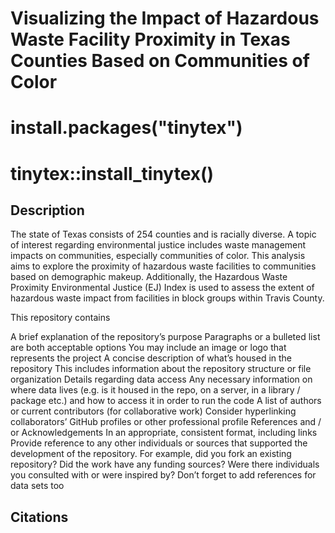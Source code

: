 # Visualizing the Impact of Hazardous Waste Facility Proximity in Texas Counties Based on Communities of Color 
# install.packages("tinytex")
# tinytex::install_tinytex()
## Description
The state of Texas consists of 254 counties and is racially diverse. A topic of interest regarding environmental justice includes waste management impacts on communities, especially communities of color. This analysis aims to explore the proximity of hazardous waste facilities to communities based on demographic makeup. Additionally, the Hazardous Waste Proximity Environmental Justice (EJ) Index is used to assess the extent of hazardous waste impact from facilities in block groups within Travis County. 

This repository contains 

A brief explanation of the repository’s purpose
Paragraphs or a bulleted list are both acceptable options
You may include an image or logo that represents the project
A concise description of what’s housed in the repository
This includes information about the repository structure or file organization
Details regarding data access
Any necessary information on where data lives (e.g. is it housed in the repo, on a server, in a library / package etc.) and how to access it in order to run the code
A list of authors or current contributors (for collaborative work)
Consider hyperlinking collaborators’ GitHub profiles or other professional profile
References and / or Acknowledgements
In an appropriate, consistent format, including links
Provide reference to any other individuals or sources that supported the development of the repository. For example, did you fork an existing repository? Did the work have any funding sources? Were there individuals you consulted with or were inspired by?
Don’t forget to add references for data sets too


## Citations
